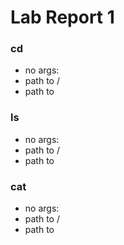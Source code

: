# Lab Report 1

### cd
* no args:
* path to /
* path to 
### ls
* no args:
* path to /
* path to 
### cat
* no args:
* path to /
* path to 
